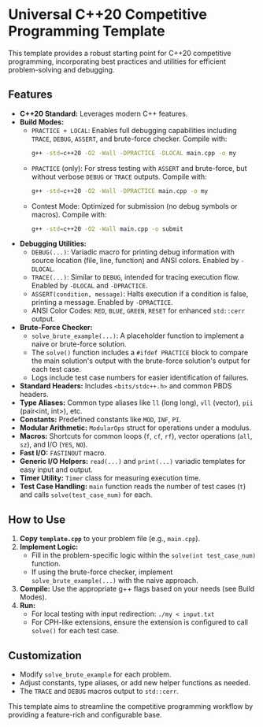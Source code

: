 # Universal C++20 Competitive Programming Template

This template provides a robust starting point for C++20 competitive programming, incorporating best practices and utilities for efficient problem-solving and debugging.

## Features

- **C++20 Standard:** Leverages modern C++ features.
- **Build Modes:**
  - `PRACTICE + LOCAL`: Enables full debugging capabilities including `TRACE`, `DEBUG`, `ASSERT`, and brute-force checker. Compile with:
    ```bash
    g++ -std=c++20 -O2 -Wall -DPRACTICE -DLOCAL main.cpp -o my
    ```
  - `PRACTICE` (only): For stress testing with `ASSERT` and brute-force, but without verbose `DEBUG` or `TRACE` outputs. Compile with:
    ```bash
    g++ -std=c++20 -O2 -Wall -DPRACTICE main.cpp -o my
    ```
  - Contest Mode: Optimized for submission (no debug symbols or macros). Compile with:
    ```bash
    g++ -std=c++20 -O2 -Wall main.cpp -o submit
    ```
- **Debugging Utilities:**
  - `DEBUG(...)`: Variadic macro for printing debug information with source location (file, line, function) and ANSI colors. Enabled by `-DLOCAL`.
  - `TRACE(...)`: Similar to `DEBUG`, intended for tracing execution flow. Enabled by `-DLOCAL` and `-DPRACTICE`.
  - `ASSERT(condition, message)`: Halts execution if a condition is false, printing a message. Enabled by `-DPRACTICE`.
  - ANSI Color Codes: `RED`, `BLUE`, `GREEN`, `RESET` for enhanced `std::cerr` output.
- **Brute-Force Checker:**
  - `solve_brute_example(...)`: A placeholder function to implement a naive or brute-force solution.
  - The `solve()` function includes a `#ifdef PRACTICE` block to compare the main solution's output with the brute-force solution's output for each test case.
  - Logs include test case numbers for easier identification of failures.
- **Standard Headers:** Includes `<bits/stdc++.h>` and common PBDS headers.
- **Type Aliases:** Common type aliases like `ll` (long long), `vll` (vector<long long>), `pii` (pair<int, int>), etc.
- **Constants:** Predefined constants like `MOD`, `INF`, `PI`.
- **Modular Arithmetic:** `ModularOps` struct for operations under a modulus.
- **Macros:** Shortcuts for common loops (`f`, `cf`, `rf`), vector operations (`all`, `sz`), and I/O (`YES`, `NO`).
- **Fast I/O:** `FASTINOUT` macro.
- **Generic I/O Helpers:** `read(...)` and `print(...)` variadic templates for easy input and output.
- **Timer Utility:** `Timer` class for measuring execution time.
- **Test Case Handling:** `main` function reads the number of test cases (`t`) and calls `solve(test_case_num)` for each.

## How to Use

1.  **Copy `template.cpp`** to your problem file (e.g., `main.cpp`).
2.  **Implement Logic:**
    - Fill in the problem-specific logic within the `solve(int test_case_num)` function.
    - If using the brute-force checker, implement `solve_brute_example(...)` with the naive approach.
3.  **Compile:** Use the appropriate g++ flags based on your needs (see Build Modes).
4.  **Run:**
    - For local testing with input redirection: `./my < input.txt`
    - For CPH-like extensions, ensure the extension is configured to call `solve()` for each test case.

## Customization

- Modify `solve_brute_example` for each problem.
- Adjust constants, type aliases, or add new helper functions as needed.
- The `TRACE` and `DEBUG` macros output to `std::cerr`.

This template aims to streamline the competitive programming workflow by providing a feature-rich and configurable base.
